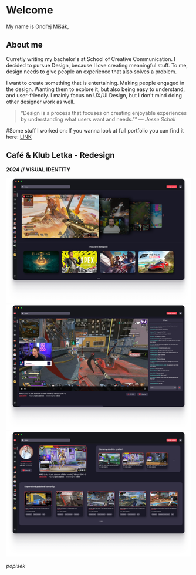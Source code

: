 # Welcome

My name is Ondřej Mišák, 

## About me

Curretly writing my bachelor's at School of Creative Communication. I decided to pursue Design, because I love creating meaningful stuff. To me, design needs to give people an experience that also solves a problem.

I want to create something that is entertaining. Making people engaged in the design. Wanting them to explore it, but also being easy to understand, and user-friendly. I mainly focus on UX/UI Design, but I don't mind doing other designer work as well.

> “Design is a process that focuses on creating enjoyable experiences by understanding what users want and needs.”” — *Jesse Schell*

#Some stuff I worked on:
If you wanna look at full portfolio you can find it here: [LINK]([https://adresaodkazu.com](https://www.figma.com/design/0YlSm7hb7xT16KIkEb62Of/Portfolio?node-id=0-1))


## Café & Klub Letka - Redesign
**2024 // VISUAL IDENTITY**

![Ketu](Pic/S-01.png)
![Ketu](Pic/S-02.png)
![Ketu](Pic/S-03.png)

*popisek*
